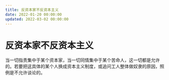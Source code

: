 ```yaml
---
title: 反资本家不反资本主义
date: 2022-01-20 00:00:00
updated: 2022-03-02 00:00:00
---
```


# 反资本家不反资本主义
当一切指责集中于某个资本家，当一切同情集中于某个苦命人，这一切都是允许的。若要把这具体的某个人换成资本主义制度，或追问工人整体做奴隶的原因，照例是不允许谈论的。
